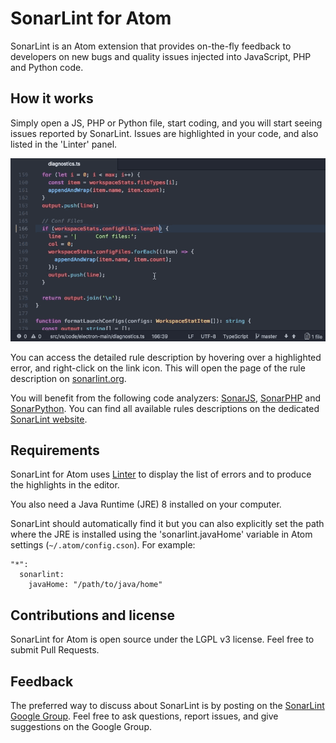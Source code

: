# SonarLint for Atom

SonarLint is an Atom extension that provides on-the-fly feedback to developers on new bugs and quality issues injected into JavaScript, PHP and Python code.

## How it works

Simply open a JS, PHP or Python file, start coding, and you will start seeing issues reported by SonarLint. Issues are highlighted in your code, and also listed in the 'Linter' panel.

![sonarlint on-the-fly](images/sonarlint-atom.gif)

You can access the detailed rule description by hovering over a highlighted error, and right-click on the link icon. This will open the page of the rule description on [sonarlint.org][1].

You will benefit from the following code analyzers: [SonarJS](https://redirect.sonarsource.com/plugins/javascript.html), [SonarPHP](https://redirect.sonarsource.com/plugins/php.html) and [SonarPython](https://redirect.sonarsource.com/plugins/python.html). You can find all available rules descriptions on the dedicated [SonarLint website](http://www.sonarlint.org/atom/rules/index.html).

## Requirements

SonarLint for Atom uses [Linter][2] to display the list of errors and to produce the highlights in the editor.

You also need a Java Runtime (JRE) 8 installed on your computer.

SonarLint should automatically find it but you can also explicitly set the path where the JRE is installed using the 'sonarlint.javaHome' variable in Atom settings (`~/.atom/config.cson`). For example:

    "*":
      sonarlint:
        javaHome: "/path/to/java/home"

## Contributions and license

SonarLint for Atom is open source under the LGPL v3 license. Feel free to submit Pull Requests.

## Feedback

The preferred way to discuss about SonarLint is by posting on the [SonarLint Google Group](https://groups.google.com/forum/#!forum/sonarlint). Feel free to ask questions, report issues, and give suggestions on the Google Group.

[1]: http://www.sonarlint.org/atom/rules/index.html
[2]: https://atom.io/packages/linter
